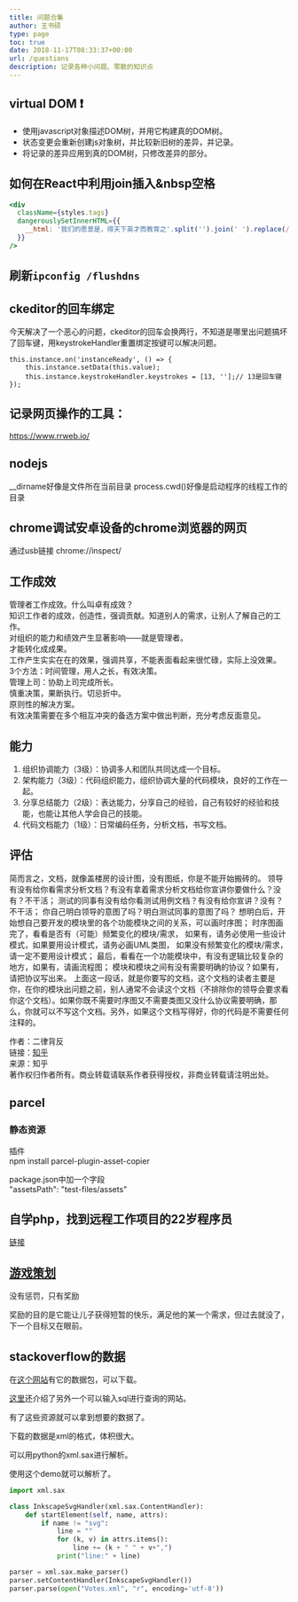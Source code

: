 ```yaml
---
title: 问题合集
author: 王书硕
type: page
toc: true
date: 2018-11-17T08:33:37+00:00
url: /questions
description: 记录各种小问题、零散的知识点
---
```


## virtual DOM ❗️

* 使用javascript对象描述DOM树，并用它构建真的DOM树。
* 状态变更会重新创建js对象树，并比较新旧树的差异，并记录。
* 将记录的差异应用到真的DOM树，只修改差异的部分。


## 如何在React中利用join插入&nbsp空格
```jsx
<div 
  className={styles.tags} 
  dangerouslySetInnerHTML={{
    __html: '我们的愿景是，得天下英才而教育之'.split('').join(' ').replace(/\s/g, '    ') 
  }}
/>
```

## 刷新`ipconfig /flushdns `  

## ckeditor的回车绑定

今天解决了一个恶心的问题，ckeditor的回车会换两行，不知道是哪里出问题搞坏了回车键，用keystrokeHandler重置绑定按键可以解决问题。

```
this.instance.on('instanceReady', () => {
    this.instance.setData(this.value);
    this.instance.keystrokeHandler.keystrokes = [13, ''];// 13是回车键
}); 
```

## 记录网页操作的工具：
https://www.rrweb.io/  

## nodejs
__dirname好像是文件所在当前目录
process.cwd()好像是启动程序的线程工作的目录  


## chrome调试安卓设备的chrome浏览器的网页
通过usb链接
chrome://inspect/  


## 工作成效

管理者工作成效。什么叫卓有成效？  
知识工作者的成效，创造性，强调贡献。知道别人的需求，让别人了解自己的工作。  
对组织的能力和绩效产生显著影响——就是管理者。  
才能转化成成果。  
工作产生实实在在的效果，强调共享，不能表面看起来很忙碌，实际上没效果。  
3个方法：时间管理，用人之长，有效决策。  
管理上司：协助上司完成所长。  
慎重决策，果断执行。切忌折中。  
原则性的解决方案。  
有效决策需要在多个相互冲突的备选方案中做出判断，充分考虑反面意见。  

## 能力

1. 组织协调能力（3级）：协调多人和团队共同达成一个目标。  
2. 架构能力（3级）：代码组织能力，组织协调大量的代码模块，良好的工作在一起。  
3. 分享总结能力（2级）：表达能力，分享自己的经验，自己有较好的经验和技能，也能让其他人学会自己的技能。  
4. 代码文档能力（1级）：日常编码任务，分析文档，书写文档。    

## 评估

简而言之，文档，就像盖楼房的设计图，没有图纸，你是不能开始搬砖的。
领导有没有给你看需求分析文档？有没有拿着需求分析文档给你宣讲你要做什么？没有？不干活；
测试的同事有没有给你看测试用例文档？有没有给你宣讲？没有？不干活；
你自己明白领导的意图了吗？明白测试同事的意图了吗？
想明白后，开始想自己要开发的模块里的各个功能模块之间的关系，可以画时序图；
时序图画完了，看看是否有（可能）频繁变化的模块/需求，
如果有，请务必使用一些设计模式，如果要用设计模式，请务必画UML类图，
如果没有频繁变化的模块/需求，请一定不要用设计模式；
最后，看看在一个功能模块中，有没有逻辑比较复杂的地方，如果有，请画流程图；
模块和模块之间有没有需要明确的协议？如果有，请把协议写出来。
上面这一段话，就是你要写的文档，这个文档的读者主要是你，在你的模块出问题之前，别人通常不会读这个文档（不排除你的领导会要求看你这个文档）。如果你既不需要时序图又不需要类图又没什么协议需要明确，那么，你就可以不写这个文档。另外，如果这个文档写得好，你的代码是不需要任何注释的。

作者：二律背反  
链接：[知乎][知乎1]  
来源：知乎  
著作权归作者所有。商业转载请联系作者获得授权，非商业转载请注明出处。   

[知乎1]:https://www.zhihu.com/question/312019918/answer/608965942  

## parcel

### 静态资源
插件  
npm install parcel-plugin-asset-copier
  
package.json中加一个字段  
"assetsPath": "test-files/assets"


## 自学php，找到远程工作项目的22岁程序员

[链接](https://www.nocsdegree.com/22-year-old-self-taught-web-developer-earns-15k-a-month-in-rural-austria/)

## [游戏策划](https://zhuanlan.zhihu.com/p/33960412)

没有惩罚，只有奖励

奖励的目的是它能让儿子获得短暂的快乐，满足他的某一个需求，但过去就没了，下一个目标又在眼前。

## stackoverflow的数据

在[这个网站](https://archive.org/details/stackexchange)有它的数据包，可以下载。

[这里](https://stackoverflow.blog/2014/01/23/stack-exchange-cc-data-now-hosted-by-the-internet-archive/)还介绍了另外一个可以输入sql进行查询的网站。

有了这些资源就可以拿到想要的数据了。

下载的数据是xml的格式，体积很大。

可以用python的xml.sax进行解析。

使用这个demo就可以解析了。
```python
import xml.sax

class InkscapeSvgHandler(xml.sax.ContentHandler):
    def startElement(self, name, attrs):
        if name != "svg":
            line = ""
            for (k, v) in attrs.items():
                line += (k + " " + v+",")
            print("line:" + line)

parser = xml.sax.make_parser()
parser.setContentHandler(InkscapeSvgHandler())
parser.parse(open("Votes.xml", "r", encoding='utf-8'))
```


